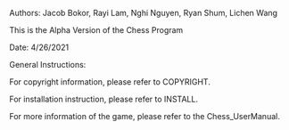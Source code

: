 Authors: Jacob Bokor, Rayi Lam, Nghi Nguyen, Ryan Shum, Lichen Wang

This is the Alpha Version of the Chess Program

Date: 4/26/2021

General Instructions:

For copyright information, please refer to COPYRIGHT.

For installation instruction, please refer to INSTALL.

For more information of the game, please refer to the Chess_UserManual.
	 





